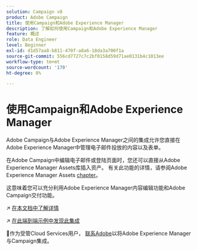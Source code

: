 ```yaml
---
solution: Campaign v8
product: Adobe Campaign
title: 使用Campaign和Adobe Experience Manager
description: 了解如何使用Campaign和Adobe Experience Manager
feature: 概述
role: Data Engineer
level: Beginner
exl-id: d1d57aa8-b811-470f-a8a6-18da3a700f1a
source-git-commit: 556cd7727c7c2bf0158d59d71ae0131b4c1013ee
workflow-type: tm+mt
source-wordcount: '170'
ht-degree: 0%

---
```


# 使用Campaign和Adobe Experience Manager

Adobe Campaign与Adobe Experience Manager之间的集成允许您直接在Adobe Experience Manager中管理电子邮件投放的内容以及表单。

在Adobe Campaign中编辑电子邮件或登陆页面时，您还可以直接从Adobe Experience Manager Assets库插入资产。 有关此功能的详情，请参阅Adobe Experience Manager Assets [chapter](https://experienceleague.adobe.com/docs/experience-manager-cloud-service/assets/overview.html)。

这意味着您可以充分利用Adobe Experience Manager内容编辑功能和Adobe Campaign交付功能。

:arrow_upper_right: [在本文档中了解详情](https://experienceleague.adobe.com/docs/experience-manager-65/administering/integration/campaignonpremise.html?lang=en#aem-and-adobe-campaign-integration-workflow)

:arrow_upper_right: [在此端到端示例中发现此集成](https://experienceleague.adobe.com/docs/campaign-classic/using/integrating-with-adobe-experience-cloud/adobe-experience-manager/creating-an-experience-manager-newsletter.html?lang=en)

:speech_balloon:作为受管Cloud Services用户， [联系Adobe](../start/campaign-faq.md#support)以将Adobe Experience Manager与Campaign集成。

